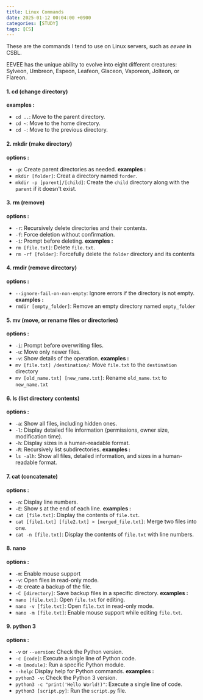 ```yaml
---
title: Linux Commands
date: 2025-01-12 00:04:00 +0900
categories: [STUDY]
tags: [CS]
---
```

These are the commands I tend to use on Linux servers, such as _eevee_ in CSBL.

EEVEE has the unique ability to evolve into eight different creatures: Sylveon, Umbreon, Espeon, Leafeon, Glaceon, Vaporeon, Jolteon, or Flareon.

#### 1. cd (change directory)
**examples :**
- `cd ..`:  Move to the parent directory.
- `cd ~`: Move to the home directory.
- `cd -`: Move to the previous directory.

#### 2. mkdir (make directory)
**options :**
-  `-p`: Create parent directories as needed.
**examples :**
- `mkdir [folder]`: Creat a directory named `forder`.
- `mkdir -p [parent]/[child]`: Create the `child` directory along with the `parent` if it doesn't exist.

#### 3. rm (remove)
**options :**
- `-r`: Recursively delete directories and their contents.
- `-f`: Force deletion without confirmation.
- `-i`: Prompt before deleting.
**examples :**
- `rm [file.txt]`: Delete `file.txt`.
- `rm -rf [folder]`: Forcefully delete the `folder` directory and its contents

#### 4. rmdir (remove directory)
**options :**
- `--ignore-fail-on-non-empty`: Ignore errors if the directory is not empty.
**examples :**
 - `rmdir [empty_folder]`: Remove an empty directory named `empty_folder`

#### 5. mv (move, or rename files or directories)
**options :**
 - `-i`: Prompt before overwriting files.
 - `-u`: Move only newer files.
 - `-v`: Show details of the operation.
**examples :**
- `mv [file.txt] /destination/`: Move `file.txt` to the `destination` directory
- `mv [old_name.txt] [new_name.txt]`: Rename `old_name.txt` to `new_name.txt`

#### 6. ls (list directory contents)
**options :**
- `-a`: Show all files, including hidden ones.
- `-l`: Display detailed file information (permissions, owner size, modification time).
- `-h`: Display sizes in a human-readable format.
- `-R`: Recursively list subdirectories.
**examples :**
- `ls -alh`: Show all files, detailed information, and sizes in a human-readable format.

#### 7. cat (concatenate)
**options :**
 - `-n`: Display line numbers.
 - `-E`: Show `$` at the end of each line.
**examples :**
- `cat [file.txt]`: Display the contents of `file.txt`.
- `cat [file1.txt] [file2.txt] > [merged_file.txt]`: Merge two files into one.
- `cat -n [file.txt]`: Display the contents of `file.txt` with line numbers.

#### 8. nano
**options :**
- `-m`: Enable mouse support
- `-v`: Open files in read-only mode.
- `-B`: create a backup of the file.
- `-C [directory]`: Save backup files in a specific directory.
**examples :**
- `nano [file.txt]`: Open `file.txt` for editing.
- `nano -v [file.txt]`: Open `file.txt` in read-only mode.
- `nano -m [file.txt]`: Enable mouse support while editing `file.txt`.

#### 9. python 3
**options :**
- `-v` or `--version`: Check the Python version.
- `-c [code]`: Execute a single line of Python code.
- `-m [module]`: Run a specific Python module.
- `--help`: Display help for Python commands.
**examples :**
- `python3 -v`: Check the Python 3 version.
- `python3 -c "print('Hello World!)"`: Execute a single line of code.
- `python3 [script.py]`: Run the `script.py` file.
